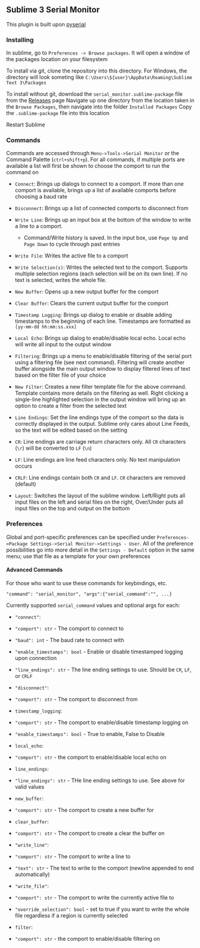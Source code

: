 ## Sublime 3 Serial Monitor

This plugin is built upon [pyserial](https://github.com/pyserial/pyserial)

### Installing

In sublime, go to `Preferences -> Browse packages`. It will open a window of the packages location on your filesystem

To install via git, clone the repository into this directory. For Windows, the directory will look someting like `C:\Users\${user}\AppData\Roaming\Sublime Text 3\Packages`

To install without git, download the `serial_monitor.sublime-package` file from the [Releases](../../releases/latest) page
Navigate up one directory from the location taken in the `Browse Packages`, then navigate into the folder `Installed Packages`
Copy the `.sublime-package` file into this location

Restart Sublime

### Commands
Commands are accessed through `Menu->Tools->Serial Monitor` or the Command Palette (`ctrl+shift+p`).
For all commands, if multiple ports are available a list will first be shown to choose the comport to run the command on

- `Connect`: Brings up dialogs to connect to a comport.  If more than one comport is available, brings up a list of available comports before choosing a baud rate

- `Disconnect`: Brings up a list of connected comports to disconnect from

- `Write Line`: Brings up an input box at the bottom of the window to write a line to a comport.
  - Command/Write history is saved.  In the input box, use `Page Up` and `Page Down` to cycle through past entries

- `Write File`: Writes the active file to a comport

- `Write Selection(s)`: Writes the selected text to the comport.  Supports multiple selection regions (each selection will be on its own line).  If no text is selected, writes the whole file.

- `New Buffer`: Opens up a new output buffer for the comport

- `Clear Buffer`: Clears the current output buffer for the comport

- `Timestamp Logging`: Brings up dialog to enable or disable adding timestamps to the beginning of each line.  Timestamps are formatted as `[yy-mm-dd hh:mm:ss.xxx]`

- `Local Echo`: Brings up dialog to enable/disable local echo.  Local echo will write all input to the output window

- `Filtering`: Brings up a menu to enable/disable filtering of the serial port using a filtering file (see next command).  Filtering will create another buffer alongside the main output window to display filtered lines of text based on the filter file of your choice

- `New Filter`: Creates a new filter template file for the above command.  Template contains more details on the filtering as well.  Right clicking a single-line highlighted selection in the output window will bring up an option to create a filter from the selected text

- `Line Endings`: Set the line endings type of the comport so the data is correctly displayed in the output.  Sublime only cares about Line Feeds, so the text will be edited based on the setting
 - `CR`: Line endings are carriage return characters only.  All `CR` characters (`\r`) will be converted to `LF` (`\n`)
 - `LF`: Line endings are line feed characters only.  No text manipulation occurs
 - `CRLF`: Line endings contain both `CR` and `LF`.  `CR` characters are removed (default)

- `Layout`: Switches the layout of the sublime window.  Left/Right puts all input files on the left and serial files on the right, Over/Under puts all input files on the top and output on the bottom


### Preferences
Global and port-specific preferences can be specified under `Preferences->Package Settings->Serial Monitor->Settings - User`.
All of the preference possibilities go into more detail in the `Settings - Default` option in the same menu; use that file as a template for your own preferences


#### Advanced Commands
For those who want to use these commands for keybindings, etc.

`"command": "serial_monitor", "args":{"serial_command":"", ...}`

Currently supported `serial_command` values and optional args for each:

- `"connect"`:
 - `"comport": str` - The comport to connect to
 - `"baud": int` - The baud rate to connect with
 - `"enable_timestamps": bool` - Enable or disable timestamped logging upon connection
 - `"line_endings": str` - The line ending settings to use.  Should be `CR`, `LF`, or `CRLF`

- `"disconnect"`:
 - `"comport": str` - The comport to disconnect from

- `timestamp_logging`:
 - `"comport": str` - The comport to enable/disable timestamp logging on
 - `"enable_timestamps": bool` - True to enable, False to Disable

- `local_echo`:
 - `"comport": str` - the comport to enable/disable local echo on

- `line_endings`:
 - `"line_endings": str` - THe line ending settings to use.  See above for valid values

- `new_buffer`:
 - `"comport": str` - The comport to create a new buffer for

- `clear_buffer`:
 - `"comport": str` - The comport to create a clear the buffer on

- `"write_line"`:
 - `"comport": str` - The comport to write a line to
 - `"text": str` - The text to write to the comport (newline appended to end automatically)

- `"write_file"`:
 - `"comport": str` - The comport to write the currently active file to
 - `"override_selection": bool` - set to true if you want to write the whole file regardless if a region is currently selected

- `filter`:
 - `"comport": str` - the comport to enable/disable filtering on
